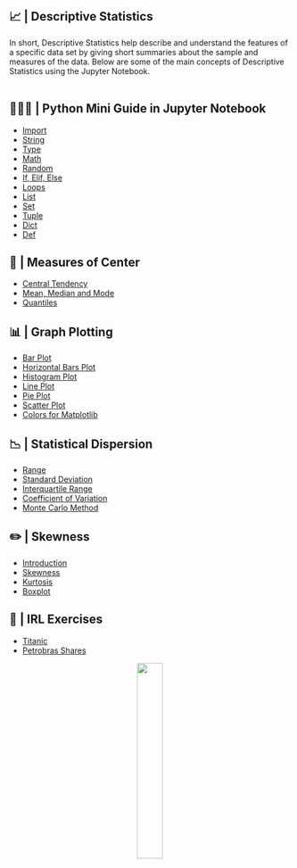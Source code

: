 ## 📈 | Descriptive Statistics
</h1>
</p>

In short, Descriptive Statistics help describe and understand the features of a specific data set by giving short summaries about the sample and measures of the data.
Below are some of the main concepts of Descriptive Statistics using the Jupyter Notebook.
<br />
<br>

## 👨🏻‍🎓 | Python Mini Guide in Jupyter Notebook
- [Import](https://github.com/Sissaz/descriptive-statistics/blob/main/python-guide.ipynb/import.ipynb)
- [String](https://github.com/Sissaz/descriptive-statistics/blob/main/python-guide.ipynb/string.ipynb)
- [Type](https://github.com/Sissaz/descriptive-statistics/blob/main/python-guide.ipynb/type.ipynb)
- [Math](https://github.com/Sissaz/descriptive-statistics/blob/main/python-guide.ipynb/math.ipynb)
- [Random](https://github.com/Sissaz/descriptive-statistics/blob/main/python-guide.ipynb/random.ipynb)
- [If, Elif, Else](https://github.com/Sissaz/descriptive-statistics/blob/main/python-guide.ipynb/if-elif-else.ipynb)
- [Loops](https://github.com/Sissaz/descriptive-statistics/blob/main/python-guide.ipynb/loops.ipynb)
- [List](https://github.com/Sissaz/descriptive-statistics/blob/main/python-guide.ipynb/list.ipynb)
- [Set](https://github.com/Sissaz/descriptive-statistics/blob/main/python-guide.ipynb/set.ipynb)
- [Tuple](https://github.com/Sissaz/descriptive-statistics/blob/main/python-guide.ipynb/tuple.ipynb)
- [Dict](https://github.com/Sissaz/descriptive-statistics/blob/main/python-guide.ipynb/dict.ipynb)
- [Def](https://github.com/Sissaz/descriptive-statistics/blob/main/python-guide.ipynb/def.ipynb)

## 🧮 | Measures of Center
- [Central Tendency](https://github.com/Sissaz/descriptive-statistics/blob/main/central-tendency.ipynb/central-tendency.ipynb)
- [Mean, Median and Mode](https://github.com/Sissaz/descriptive-statistics/blob/main/central-tendency.ipynb/mean-median-mode.ipynb)
- [Quantiles](https://github.com/Sissaz/descriptive-statistics/blob/main/central-tendency.ipynb/quantiles.ipynb)

## 📊 | Graph Plotting
- [Bar Plot](https://github.com/Sissaz/descriptive-statistics/blob/main/plots.ipynb/bar-plot.ipynb)
- [Horizontal Bars Plot](https://github.com/Sissaz/descriptive-statistics/blob/main/plots.ipynb/barh-plot.ipynb)
- [Histogram Plot](https://github.com/Sissaz/descriptive-statistics/blob/main/plots.ipynb/hist-plot.ipynb)
- [Line Plot](https://github.com/Sissaz/descriptive-statistics/blob/main/plots.ipynb/line-plot.ipynb)
- [Pie Plot](https://github.com/Sissaz/descriptive-statistics/blob/main/plots.ipynb/pie-plot.ipynb)
- [Scatter Plot](https://github.com/Sissaz/descriptive-statistics/blob/main/plots.ipynb/scatter-plot.ipynb)
- [Colors for Matplotlib](https://github.com/Sissaz/descriptive-statistics/blob/main/plots.ipynb/colors.ipynb)

## 📉 | Statistical Dispersion
- [Range](https://github.com/Sissaz/descriptive-statistics/blob/main/statistical-dispersion.ipynb/range.ipynb)
- [Standard Deviation](https://github.com/Sissaz/descriptive-statistics/blob/main/statistical-dispersion.ipynb/standard-deviation.ipynb)
- [Interquartile Range](https://github.com/Sissaz/descriptive-statistics/blob/main/statistical-dispersion.ipynb/interquartile-range.ipynb)
- [Coefficient of Variation](https://github.com/Sissaz/descriptive-statistics/blob/main/statistical-dispersion.ipynb/coefficient-of-variation.ipynb)
- [Monte Carlo Method](https://github.com/Sissaz/descriptive-statistics/blob/main/statistical-dispersion.ipynb/monte-carlo-method.ipynb)

## ✏️ | Skewness
- [Introduction](https://github.com/Sissaz/descriptive-statistics/blob/main/skewness.ipynb/README.md)
- [Skewness](https://github.com/Sissaz/descriptive-statistics/blob/main/skewness.ipynb/skewness.ipynb)
- [Kurtosis](https://github.com/Sissaz/descriptive-statistics/blob/main/skewness.ipynb/kurtosis.ipynb)
- [Boxplot](https://github.com/Sissaz/descriptive-statistics/blob/main/skewness.ipynb/boxplot.ipynb)

## 🚀 | IRL Exercises
- [Titanic](https://github.com/Sissaz/descriptive-statistics/blob/main/statistical-dispersion.ipynb/descriptive-statistics-titanic.ipynb)
- [Petrobras Shares](https://github.com/Sissaz/descriptive-statistics/blob/main/statistical-dispersion.ipynb/petrobras-shares.ipynb)

<div align="center">
<a href="https://github.com/Sissaz" > <img width="30%"  src="https://cdn.discordapp.com/attachments/589442956021465142/971192953840222258/Sissasz.png" /></a>
</div>
